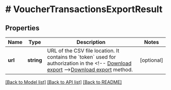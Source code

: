 # # VoucherTransactionsExportResult

## Properties

Name | Type | Description | Notes
------------ | ------------- | ------------- | -------------
**url** | **string** | URL of the CSV file location. It contains the &#x60;token&#x60; used for authorization in the &lt;!-- [Download export](OpenAPI.json/paths/~1exports~1{export_Id}/get) --&gt;[Download export](ref:download-export) method. | [optional]

[[Back to Model list]](../../README.md#models) [[Back to API list]](../../README.md#endpoints) [[Back to README]](../../README.md)
